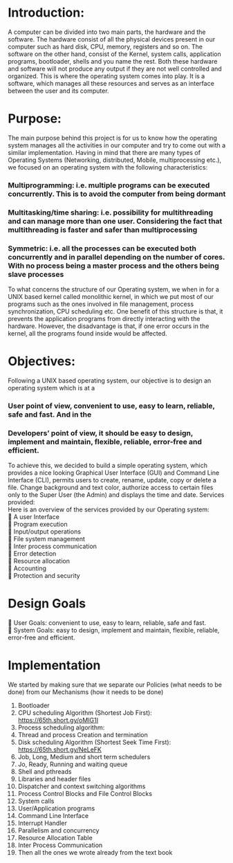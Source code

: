 # Introduction: 
A computer can be divided into two main parts, the hardware and the software. The hardware consist of all the physical devices present in our computer such as hard disk, CPU, memory, registers and so on. The software on the other hand, consist of the Kernel, system calls, application programs, bootloader, shells and you name the rest. Both these hardware and software will not produce any output if they are not well controlled and organized. This is where the operating system comes into play. It is a software, which manages all these resources and serves as an interface between the user and its computer.  
# Purpose: 

The main purpose behind this project is for us to know how the operating system manages all the activities in our computer and try to come out with a similar implementation. 
Having in mind that there are many types of Operating Systems (Networking, distributed, Mobile, multiprocessing etc.), we focused on an operating system with the following characteristics: <br>
###	Multiprogramming: i.e. multiple programs can be executed concurrently. This is to avoid the computer from being dormant <br>
### Multitasking/time sharing: i.e. possibility for multithreading and can manage more than one user. Considering the fact that multithreading is faster and safer than multiprocessing <br>
###	Symmetric: i.e. all the processes can be executed both concurrently and in parallel depending on the number of cores. With no process being a master process and the others being slave processes <br>
To what concerns the structure of our Operating system, we when in for a UNIX based kernel called monolithic kernel, in which we put most of our programs such as the ones involved in file management, process synchronization, CPU scheduling etc. 
One benefit of this structure is that, it prevents the application programs from directly interacting with the hardware. However, the disadvantage is that, if one error occurs in the kernel, all the programs found inside would be affected. 

# Objectives: 
Following a UNIX based operating system, our objective is to design an operating system which is at a  
### User point of view, convenient to use, easy to learn, reliable, safe and fast. And in the  
### Developers’ point of view, it should be easy to design, implement and maintain, flexible, reliable, error-free and efficient.  
To achieve this, we decided to build a simple operating system, which provides a nice looking Graphical User Interface (GUI) and Command Line Interface (CLI), permits users to create, rename, update, copy or delete a file. Change background and text color, authorize access to certain files only to the Super User (the Admin) and displays the time and date. Services provided: <br>
Here is an overview of the services provided by our Operating system: <br>
	A user Interface <br>
	Program execution <br>
	Input/output operations <br> 
	File system management <br>
	Inter process communication <br>
	Error detection <br>
	Resource allocation <br>
	Accounting <br>
	Protection and security <br>

# Design Goals 
	User Goals:  convenient to use, easy to learn, reliable, safe and fast. <br>
	System Goals: easy to design, implement and maintain, flexible, reliable, error-free and efficient. <br>

# Implementation 
We started by making sure that we separate our Policies (what needs to be done) from our Mechanisms (how it needs to be done) <br>
1.	Bootloader <br>
2.	CPU scheduling Algorithm (Shortest Job First): https://65th.short.gy/oMIG1I <br>
3.	Process scheduling algorithm: <br>
4.	Thread  and process Creation and termination <br>
5.	Disk 	scheduling 	Algorithm 	(Shortest 	Seek 	Time 	First): https://65th.short.gy/NeLeFK <br>
6.	Job, Long, Medium and short term schedulers <br>
7.	Jo, Ready, Running and waiting queue <br>
8.	Shell and pthreads <br>
9.	Libraries and header files <br> 
10.	Dispatcher and context switching algorithms <br> 
11.	Process Control Blocks and File Control Blocks <br>
12.	System calls <br>
13.	User/Application programs <br> 
14.	Command Line Interface <br>
15.	Interrupt Handler <br>
16.	Parallelism and concurrency <br>
17.	Resource Allocation Table <br>
18.	Inter Process Communication <br>
19.	Then all the ones we wrote already from the text book 

 
 

